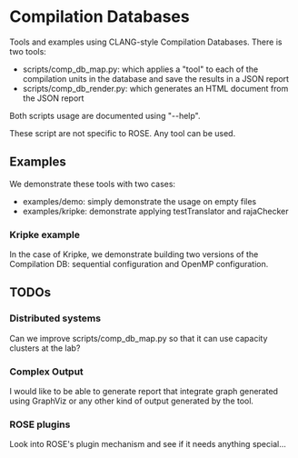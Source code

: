 Compilation Databases
=====================

Tools and examples using CLANG-style Compilation Databases. There is two tools:
 * scripts/comp\_db\_map.py: which applies a "tool" to each of the compilation units in the database and save the results in a JSON report
 * scripts/comp\_db\_render.py: which generates an HTML document from the JSON report

Both scripts usage are documented using "--help".

These script are not specific to ROSE. Any tool can be used.

## Examples

We demonstrate these tools with two cases:
 * examples/demo: simply demonstrate the usage on empty files
 * examples/kripke: demonstrate applying testTranslator and rajaChecker

### Kripke example

In the case of Kripke, we demonstrate building two versions of the Compilation DB: sequential configuration and OpenMP configuration.

## TODOs

### Distributed systems

Can we improve scripts/comp\_db\_map.py so that it can use capacity clusters at the lab?

### Complex Output

I would like to be able to generate report that integrate graph generated using GraphViz or any other kind of output generated by the tool.

### ROSE plugins

Look into ROSE's plugin mechanism and see if it needs anything special...

